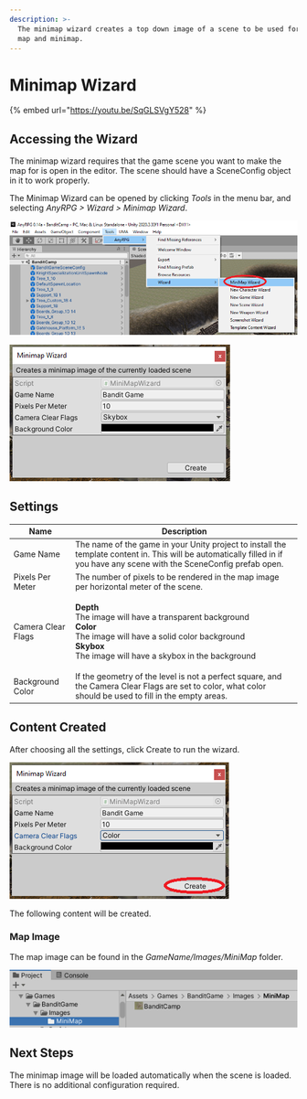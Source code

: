 ```yaml
---
description: >-
  The minimap wizard creates a top down image of a scene to be used for the main
  map and minimap.
---
```


# Minimap Wizard

{% embed url="https://youtu.be/SqGLSVgY528" %}

## Accessing the Wizard

The minimap wizard requires that the game scene you want to make the map for is open in the editor.  The scene should have a SceneConfig object in it to work properly.

The Minimap Wizard can be opened by clicking _Tools_ in the menu bar, and selecting _AnyRPG > Wizard > Minimap Wizard_.

![](<../.gitbook/assets/image (8).png>)

![](<../.gitbook/assets/image (1) (1) (1).png>)

## Settings

| Name               | Description                                                                                                                                                                                                                                           |
| ------------------ | ----------------------------------------------------------------------------------------------------------------------------------------------------------------------------------------------------------------------------------------------------- |
| Game Name          | The name of the game in your Unity project to install the template content in.  This will be automatically filled in if you have any scene with the SceneConfig prefab open.                                                                          |
| Pixels Per Meter   | The number of pixels to be rendered in the map image per horizontal meter of the scene.                                                                                                                                                               |
| Camera Clear Flags | <p><strong>Depth</strong><br><strong></strong>The image will have a transparent background<br><strong>Color</strong><br>The image will have a solid color background<br><strong>Skybox</strong><br>The image will have a skybox in the background</p> |
| Background Color   | If the geometry of the level is not a perfect square, and the Camera Clear Flags are set to color, what color should be used to fill in the empty areas.                                                                                              |

## Content Created

After choosing all the settings, click Create to run the wizard.

![](<../.gitbook/assets/image (32).png>)

The following content will be created.

### Map Image

The map image can be found in the _GameName/Images/MiniMap_ folder.

![](<../.gitbook/assets/image (38).png>)

## Next Steps

The minimap image will be loaded automatically when the scene is loaded.  There is no additional configuration required.
